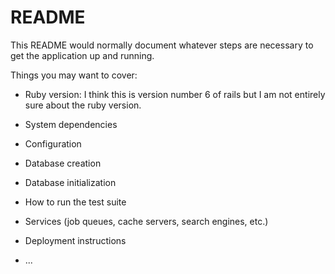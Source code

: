 # README

This README would normally document whatever steps are necessary to get the
application up and running.

Things you may want to cover:

* Ruby version: I think this is version number 6 of rails but I am not entirely sure about the ruby version.

* System dependencies

* Configuration

* Database creation

* Database initialization

* How to run the test suite

* Services (job queues, cache servers, search engines, etc.)

* Deployment instructions

* ...
